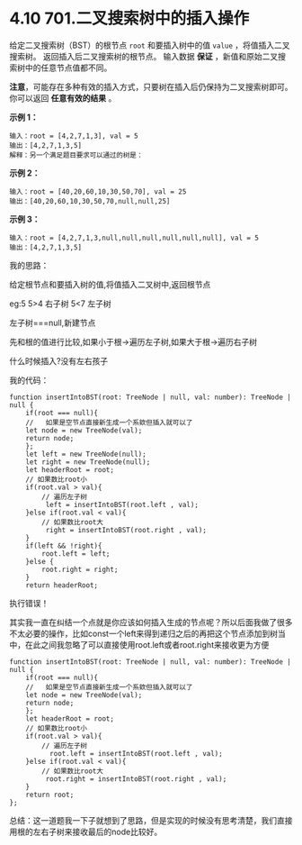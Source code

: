 ﻿

# 4.10 701.二叉搜索树中的插入操作

给定二叉搜索树（BST）的根节点 `root` 和要插入树中的值 `value` ，将值插入二叉搜索树。 返回插入后二叉搜索树的根节点。 输入数据 **保证** ，新值和原始二叉搜索树中的任意节点值都不同。

**注意**，可能存在多种有效的插入方式，只要树在插入后仍保持为二叉搜索树即可。 你可以返回 **任意有效的结果** 。

 

**示例 1：**

```
输入：root = [4,2,7,1,3], val = 5
输出：[4,2,7,1,3,5]
解释：另一个满足题目要求可以通过的树是：
```

**示例 2：**

```
输入：root = [40,20,60,10,30,50,70], val = 25
输出：[40,20,60,10,30,50,70,null,null,25]
```

**示例 3：**

```
输入：root = [4,2,7,1,3,null,null,null,null,null,null], val = 5
输出：[4,2,7,1,3,5]
```

 我的思路：

给定根节点和要插入树的值,将值插入二叉树中,返回根节点

eg:5 5>4 右子树 5<7 左子树

左子树===null,新建节点

先和根的值进行比较,如果小于根->遍历左子树,如果大于根->遍历右子树

什么时候插入?没有左右孩子

我的代码：

```
function insertIntoBST(root: TreeNode | null, val: number): TreeNode | null {
    if(root === null){
    //   如果是空节点直接新生成一个系欸但插入就可以了
    let node = new TreeNode(val);
    return node;
    };
    let left = new TreeNode(null);
    let right = new TreeNode(null);
    let headerRoot = root;
    // 如果数比root小
    if(root.val > val){
        // 遍历左子树
         left = insertIntoBST(root.left , val);
    }else if(root.val < val){
        // 如果数比root大
         right = insertIntoBST(root.right , val);
    }
    if(left && !right){
        root.left = left;
    }else {
        root.right = right;
    }
    return headerRoot;
```

执行错误！

其实我一直在纠结一个点就是你应该如何插入生成的节点呢？所以后面我做了很多不太必要的操作，比如const一个left来得到递归之后的再把这个节点添加到树当中，在此之间我忽略了可以直接使用root.left或者root.right来接收更为方便

```
function insertIntoBST(root: TreeNode | null, val: number): TreeNode | null {
    if(root === null){
    //   如果是空节点直接新生成一个系欸但插入就可以了
    let node = new TreeNode(val);
    return node;
    };
    let headerRoot = root;
    // 如果数比root小
    if(root.val > val){
        // 遍历左子树
          root.left = insertIntoBST(root.left , val);
    }else if(root.val < val){
        // 如果数比root大
         root.right = insertIntoBST(root.right , val);
    }
    return root;
};
```

总结：这一道题我一下子就想到了思路，但是实现的时候没有思考清楚，我们直接用根的左右子树来接收最后的node比较好。
